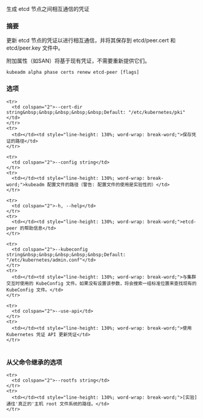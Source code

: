 <!--
Generates the credentials for etcd nodes to communicate with each other

### Synopsis


Renews the credentials for etcd nodes to communicate with each other, and saves them into etcd/peer.cert and etcd/peer.key files. 

Extra attributes such as SANs will be based on the existing certificates, there is no need to resupply them.
-->

生成 etcd 节点之间相互通信的凭证

### 摘要


更新 etcd 节点的凭证以进行相互通信，并将其保存到 etcd/peer.cert 和 etcd/peer.key 文件中。

附加属性（如SAN）将基于现有凭证，不需要重新提供它们。

```
kubeadm alpha phase certs renew etcd-peer [flags]
```

<!--
### Options

<table style="width: 100%; table-layout: fixed;">
  <colgroup>
    <col span="1" style="width: 10px;" />
    <col span="1" />
  </colgroup>
  <tbody>

    <tr>
      <td colspan="2">--cert-dir string&nbsp;&nbsp;&nbsp;&nbsp;&nbsp;Default: "/etc/kubernetes/pki"</td>
    </tr>
    <tr>
      <td></td><td style="line-height: 130%; word-wrap: break-word;">The path where to save the certificates</td>
    </tr>

    <tr>
      <td colspan="2">--config string</td>
    </tr>
    <tr>
      <td></td><td style="line-height: 130%; word-wrap: break-word;">Path to kubeadm config file (WARNING: Usage of a configuration file is experimental)</td>
    </tr>

    <tr>
      <td colspan="2">-h, --help</td>
    </tr>
    <tr>
      <td></td><td style="line-height: 130%; word-wrap: break-word;">help for etcd-peer</td>
    </tr>

    <tr>
      <td colspan="2">--kubeconfig string&nbsp;&nbsp;&nbsp;&nbsp;&nbsp;Default: "/etc/kubernetes/admin.conf"</td>
    </tr>
    <tr>
      <td></td><td style="line-height: 130%; word-wrap: break-word;">The KubeConfig file to use when talking to the cluster. If the flag is not set, a set of standard locations are searched for an existing KubeConfig file.</td>
    </tr>

    <tr>
      <td colspan="2">--use-api</td>
    </tr>
    <tr>
      <td></td><td style="line-height: 130%; word-wrap: break-word;">Use the Kubernetes certificate API to renew certificates</td>
    </tr>

  </tbody>
</table>
-->

### 选项

<table style="width: 100%; table-layout: fixed;">
  <colgroup>
    <col span="1" style="width: 10px;" />
    <col span="1" />
  </colgroup>
  <tbody>

    <tr>
      <td colspan="2">--cert-dir string&nbsp;&nbsp;&nbsp;&nbsp;&nbsp;Default: "/etc/kubernetes/pki"</td>
    </tr>
    <tr>
      <td></td><td style="line-height: 130%; word-wrap: break-word;">保存凭证的路径</td>
    </tr>

    <tr>
      <td colspan="2">--config string</td>
    </tr>
    <tr>
      <td></td><td style="line-height: 130%; word-wrap: break-word;">kubeadm 配置文件的路径（警告: 配置文件的使用是实验性的）</td>
    </tr>

    <tr>
      <td colspan="2">-h, --help</td>
    </tr>
    <tr>
      <td></td><td style="line-height: 130%; word-wrap: break-word;">etcd-peer 的帮助信息</td>
    </tr>

    <tr>
      <td colspan="2">--kubeconfig string&nbsp;&nbsp;&nbsp;&nbsp;&nbsp;Default: "/etc/kubernetes/admin.conf"</td>
    </tr>
    <tr>
      <td></td><td style="line-height: 130%; word-wrap: break-word;">与集群交互时使用的 KubeConfig 文件。如果没有设置该参数，将会搜索一组标准位置来查找现有的 KubeConfig 文件。</td>
    </tr>

    <tr>
      <td colspan="2">--use-api</td>
    </tr>
    <tr>
      <td></td><td style="line-height: 130%; word-wrap: break-word;">使用 Kubernetes 凭证 API 更新凭证</td>
    </tr>

  </tbody>
</table>


<!--
### Options inherited from parent commands

<table style="width: 100%; table-layout: fixed;">
  <colgroup>
    <col span="1" style="width: 10px;" />
    <col span="1" />
  </colgroup>
  <tbody>

    <tr>
      <td colspan="2">--rootfs string</td>
    </tr>
    <tr>
      <td></td><td style="line-height: 130%; word-wrap: break-word;">[EXPERIMENTAL] The path to the 'real' host root filesystem.</td>
    </tr>

  </tbody>
</table>
-->

### 从父命令继承的选项

<table style="width: 100%; table-layout: fixed;">
  <colgroup>
    <col span="1" style="width: 10px;" />
    <col span="1" />
  </colgroup>
  <tbody>

    <tr>
      <td colspan="2">--rootfs string</td>
    </tr>
    <tr>
      <td></td><td style="line-height: 130%; word-wrap: break-word;">[实验]通往'真正的'主机 root 文件系统的路径。</td>
    </tr>

  </tbody>
</table>


